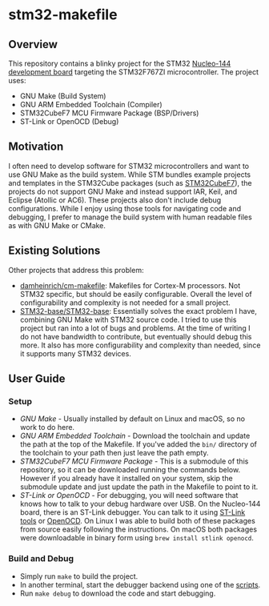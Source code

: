 # stm32-makefile

## Overview
This repository contains a blinky project for the STM32 [Nucleo-144 development board](https://www.st.com/en/evaluation-tools/nucleo-f767zi.html) targeting the STM32F767ZI microcontroller. The project uses:
* GNU Make (Build System)
* GNU ARM Embedded Toolchain (Compiler)
* STM32CubeF7 MCU Firmware Package (BSP/Drivers)
* ST-Link or OpenOCD (Debug)

## Motivation
I often need to develop software for STM32 microcontrollers and want to use GNU Make as the build system. While STM bundles example projects and templates in the STM32Cube packages (such as [STM32CubeF7](https://github.com/STMicroelectronics/STM32CubeF7)), the projects do not support GNU Make and instead support IAR, Keil, and Eclipse (Atollic or AC6). These projects also don't include debug configurations. While I enjoy using those tools for navigating code and debugging, I prefer to manage the build system with human readable files as with GNU Make or CMake.

## Existing Solutions
Other projects that address this problem:
* [damheinrich/cm-makefile](https://github.com/adamheinrich/cm-makefile): Makefiles for Cortex-M processors. Not STM32 specific, but should be easily configurable. Overall the level of configurability and complexity is not needed for a small project.
* [STM32-base/STM32-base](https://github.com/STM32-base/STM32-base): Essentially solves the exact problem I have, combining GNU Make with STM32 source code. I tried to use this project but ran into a lot of bugs and problems. At the time of writing I do not have bandwidth to contribute, but eventually should debug this more. It also has more configurability and complexity than needed, since it supports many STM32 devices.

## User Guide

### Setup
* _GNU Make_ - Usually installed by default on Linux and macOS, so no work to do here.
* _GNU ARM Embedded Toolchain_ - Download the toolchain and update the path at the top of the Makefile. If you've added the `bin/` directory of the toolchain to your path then just leave the path empty.
* _STM32CubeF7 MCU Firmware Package_ - This is a submodule of this repository, so it can be downloaded running the commands below. However if you already have it installed on your system, skip the submodule update and just update the path in the Makefile to point to it.
* _ST-Link or OpenOCD_ - For debugging, you will need software that knows how to talk to your debug hardware over USB. On the Nucleo-144 board, there is an ST-Link debugger. You can talk to it using [ST-Link tools](https://github.com/stlink-org/stlink) or [OpenOCD](https://sourceforge.net/p/openocd/code/ci/master/tree/). On Linux I was able to build both of these packages from source easily following the instructions. On macOS both packages were downloadable in binary form using `brew install stlink openocd`.

### Build and Debug
* Simply run `make` to build the project.
* In another terminal, start the debugger backend using one of the [scripts](./scripts).
* Run `make debug` to download the code and start debugging.
